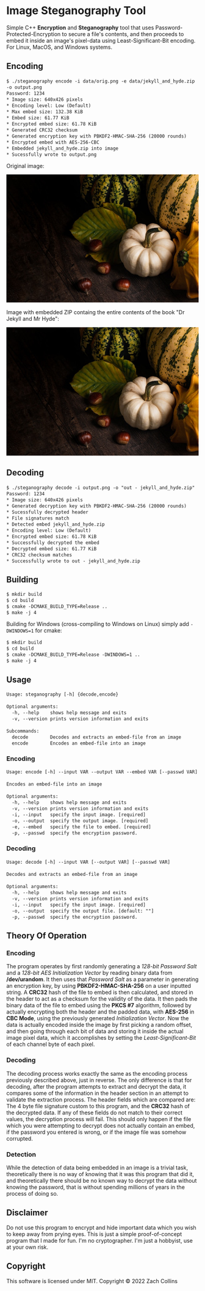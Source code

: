 # Image Steganography Tool

Simple C++ **Encryption** and **Steganography** tool that uses Password-Protected-Encryption to secure a file's contents, and then proceeds to embed it 
inside an image's pixel-data using Least-Significant-Bit encoding. For Linux, MacOS, and Windows systems.

## Encoding

```
$ ./steganography encode -i data/orig.png -e data/jekyll_and_hyde.zip -o output.png
Password: 1234
* Image size: 640x426 pixels
* Encoding level: Low (Default)
* Max embed size: 132.38 KiB
* Embed size: 61.77 KiB
* Encrypted embed size: 61.78 KiB
* Generated CRC32 checksum
* Generated encryption key with PBKDF2-HMAC-SHA-256 (20000 rounds)
* Encrypted embed with AES-256-CBC
* Embedded jekyll_and_hyde.zip into image
* Sucessfully wrote to output.png
```

Original image:

![Original image](data/orig.png)

Image with embedded ZIP containg the entire contents of the book "Dr Jekyll and Mr Hyde":

![Image with embed](data/output.png)

## Decoding

```
$ ./steganography decode -i output.png -o "out - jekyll_and_hyde.zip"
Password: 1234
* Image size: 640x426 pixels
* Generated decryption key with PBKDF2-HMAC-SHA-256 (20000 rounds)
* Sucessfully decrypted header
* File signatures match
* Detected embed jekyll_and_hyde.zip
* Encoding level: Low (Default)
* Encrypted embed size: 61.78 KiB
* Successfully decrypted the embed
* Decrypted embed size: 61.77 KiB
* CRC32 checksum matches
* Successfully wrote to out - jekyll_and_hyde.zip
```

## Building

```
$ mkdir build
$ cd build
$ cmake -DCMAKE_BUILD_TYPE=Release ..
$ make -j 4
```

Building for Windows (cross-compiling to Windows on Linux) simply
add `-DWINDOWS=1` for cmake:

```
$ mkdir build
$ cd build
$ cmake -DCMAKE_BUILD_TYPE=Release -DWINDOWS=1 ..
$ make -j 4
```

## Usage

```
Usage: steganography [-h] {decode,encode}

Optional arguments:
  -h, --help   	shows help message and exits
  -v, --version	prints version information and exits

Subcommands:
  decode        Decodes and extracts an embed-file from an image
  encode        Encodes an embed-file into an image
```

### Encoding

```
Usage: encode [-h] --input VAR --output VAR --embed VAR [--passwd VAR]

Encodes an embed-file into an image

Optional arguments:
  -h, --help   	shows help message and exits
  -v, --version	prints version information and exits
  -i, --input  	specify the input image. [required]
  -o, --output 	specify the output image. [required]
  -e, --embed  	specify the file to embed. [required]
  -p, --passwd 	specify the encryption password.
```

### Decoding

```
Usage: decode [-h] --input VAR [--output VAR] [--passwd VAR]

Decodes and extracts an embed-file from an image

Optional arguments:
  -h, --help   	shows help message and exits
  -v, --version	prints version information and exits
  -i, --input  	specify the input image. [required]
  -o, --output 	specify the output file. [default: ""]
  -p, --passwd 	specify the encryption password.
```

## Theory Of Operation

### Encoding

The program operates by first randomly generating a *128-bit Password Salt* and a *128-bit AES Initialization Vector* by reading binary data from **/dev/urandom**.
It then uses that *Password Salt* as a parameter in generating an encryption key, by using **PBKDF2-HMAC-SHA-256** on a user inputted string.
A **CRC32** hash of the file to embed is then calculated, and stored in the header to act as a checksum for the validity of the data.
It then pads the binary data of the file to embed using the **PKCS #7** algorithm, followed by actually encrypting both the header and
the padded data, with **AES-256** in **CBC Mode**, using the previously generated *Initialization Vector*.
Now the data is actually encoded inside the image by first picking a random offset, and then going through each bit of data and storing it 
inside the actual image pixel data, which it accomplishes by setting the *Least-Significant-Bit* of each channel byte of each pixel.

### Decoding

The decoding process works exactly the same as the encoding process previously described above, just in reverse. 
The only difference is that for decoding, after the program attempts to extract and decrypt the data, it compares some of the information in the header section 
in an attempt to validate the extraction process. The header fields which are compared are: The 4 byte file signature custom to this program, and the 
**CRC32** hash of the decrypted data. 
If any of these fields do not match to their correct values, the decryption process will fail. This should only happen if the file which you were attempting to 
decrypt does not actually contain an embed, if the password you entered is wrong, or if the image file was somehow corrupted.

### Detection

While the detection of data being embedded in an image is a trivial task, theoretically there is no way of knowing that it was this program that did it, and theoretically
there should be no known way to decrypt the data without knowing the password, that is without spending millions of years in the process of doing so.

## Disclaimer

Do not use this program to encrypt and hide important data which you wish to keep away from prying eyes. This is just a simple proof-of-concept program that I made for fun.
I'm no cryptographer. I'm just a hobbyist, use at your own risk.

## Copyright

This software is licensed under MIT. Copyright © 2022 Zach Collins
